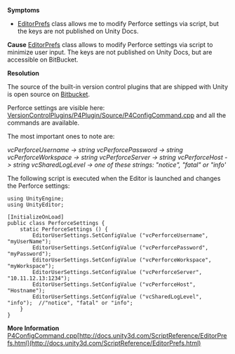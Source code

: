 **Symptoms**

- [EditorPrefs](http://docs.unity3d.com/ScriptReference/EditorPrefs.html) class allows me to modify Perforce settings via script, but the keys are not published on Unity Docs.

**Cause**
[EditorPrefs](http://docs.unity3d.com/ScriptReference/EditorPrefs.html) class allows to modify Perforce settings via script to minimize user input. The keys are not published on Unity Docs, but are accessible on BitBucket. 

**Resolution**

The source of the built-in version control plugins that are shipped with Unity is open source on [Bitbucket](https://bitbucket.org/Unity-Technologies/versioncontrolplugins).



Perforce settings are visible here: [VersionControlPlugins/P4Plugin/Source/P4ConfigCommand.cpp](https://bitbucket.org/Unity-Technologies/versioncontrolplugins/src/dba3f95436497a5cc91c661772671e0e3f87e7e6/P4Plugin/Source/P4Command.cpp?at=master&amp;fileviewer=file-view-default) and all the commands are available.



The most important ones to note are:



*vcPerforceUsername -> string* 
*vcPerforcePassword -> string* 
*vcPerforceWorkspace -> string* 
*vcPerforceServer -> string* 
*vcPerforceHost -> string* 
*vcSharedLogLevel -> one of these strings: "notice", "fatal" or "info'*



The following script is executed when the Editor is launched and changes the Perforce settings:


```
using UnityEngine;
using UnityEditor;

[InitializeOnLoad]
public class PerforceSettings {
    static PerforceSettings () {
        EditorUserSettings.SetConfigValue ("vcPerforceUsername",  "myUserName");
        EditorUserSettings.SetConfigValue ("vcPerforcePassword",  "myPassword");
        EditorUserSettings.SetConfigValue ("vcPerforceWorkspace", "myWorkspace");
        EditorUserSettings.SetConfigValue ("vcPerforceServer",    "10.11.12.13:1234");
        EditorUserSettings.SetConfigValue ("vcPerforceHost",      "Hostname");
        EditorUserSettings.SetConfigValue ("vcSharedLogLevel",    "info");  //"notice", "fatal" or "info";
    }
}

```
  **More Information**
  [P4ConfigCommand.cpp](https://bitbucket.org/Unity-Technologies/versioncontrolplugins/src/dba3f95436497a5cc91c661772671e0e3f87e7e6/P4Plugin/Source/P4Command.cpp?at=master&amp;fileviewer=file-view-default)[http://docs.unity3d.com/ScriptReference/EditorPrefs.html](http://docs.unity3d.com/ScriptReference/EditorPrefs.html)       